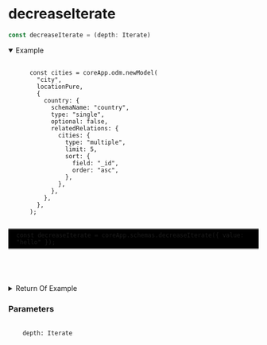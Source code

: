 # decreaseIterate

```ts
const decreaseIterate = (depth: Iterate)
```

<details open>
 <summary>
  Example
  </summary>
  <pre>
    <code class="language-ts" style="padding: 0;">
      const cities = coreApp.odm.newModel(
        "city",
        locationPure,
        {
          country: {
            schemaName: "country",
            type: "single",
            optional: false,
            relatedRelations: {
              cities: {
                type: "multiple",
                limit: 5,
                sort: {
                  field: "_id",
                  order: "asc",
                },
              },
            },
          },
        },
      );
      <p style="border: 2px solid gray; border-right: transparent; border-left: transparent; padding: 5px 1rem; background-color: #000000" >const decreaseIterate = coreApp.schemas.decreaseIterate({ value: "hello" });</p>
    </code>
  </pre>
</details>

<details>
  <summary>
    Return Of Example
  </summary>
  <pre>
    <code class="language-json" style="padding: 0;">
{
  "value": "hello"
}
    </code>
  </pre>
</details>

<h3>Parameters</h3>
<pre>
  <code class="language-ts" style="padding: 0; margin-top: 12px; margin-top: -18px;">
    depth: <a href="../../types/schema/Iterate.md" target="_blank" style="text-decoration: none; cursor:pointer">Iterate</a>
  </code>
</pre>
